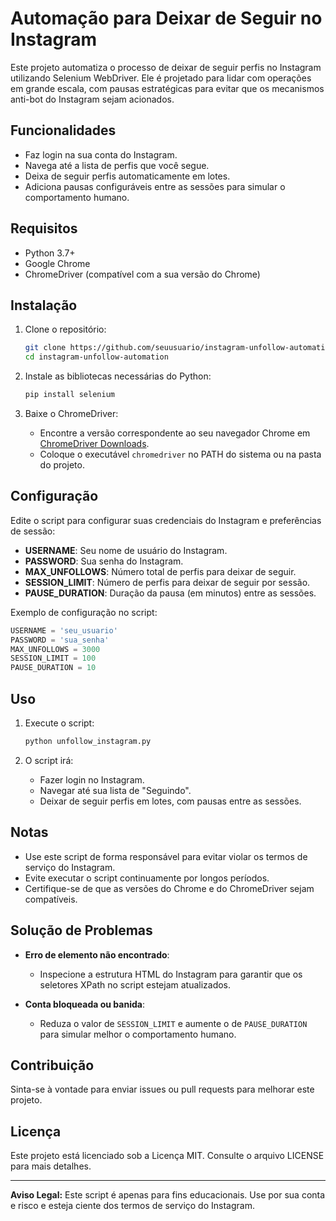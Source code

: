 # Automação para Deixar de Seguir no Instagram

Este projeto automatiza o processo de deixar de seguir perfis no Instagram utilizando Selenium WebDriver. Ele é projetado para lidar com operações em grande escala, com pausas estratégicas para evitar que os mecanismos anti-bot do Instagram sejam acionados.

## Funcionalidades

- Faz login na sua conta do Instagram.
- Navega até a lista de perfis que você segue.
- Deixa de seguir perfis automaticamente em lotes.
- Adiciona pausas configuráveis entre as sessões para simular o comportamento humano.

## Requisitos

- Python 3.7+
- Google Chrome
- ChromeDriver (compatível com a sua versão do Chrome)

## Instalação

1. Clone o repositório:

   ```bash
   git clone https://github.com/seuusuario/instagram-unfollow-automation.git
   cd instagram-unfollow-automation
   ```

2. Instale as bibliotecas necessárias do Python:

   ```bash
   pip install selenium
   ```

3. Baixe o ChromeDriver:
   - Encontre a versão correspondente ao seu navegador Chrome em [ChromeDriver Downloads](https://chromedriver.chromium.org/downloads).
   - Coloque o executável `chromedriver` no PATH do sistema ou na pasta do projeto.

## Configuração

Edite o script para configurar suas credenciais do Instagram e preferências de sessão:

- **USERNAME**: Seu nome de usuário do Instagram.
- **PASSWORD**: Sua senha do Instagram.
- **MAX_UNFOLLOWS**: Número total de perfis para deixar de seguir.
- **SESSION_LIMIT**: Número de perfis para deixar de seguir por sessão.
- **PAUSE_DURATION**: Duração da pausa (em minutos) entre as sessões.

Exemplo de configuração no script:

```python
USERNAME = 'seu_usuario'
PASSWORD = 'sua_senha'
MAX_UNFOLLOWS = 3000
SESSION_LIMIT = 100
PAUSE_DURATION = 10
```

## Uso

1. Execute o script:

   ```bash
   python unfollow_instagram.py
   ```

2. O script irá:
   - Fazer login no Instagram.
   - Navegar até sua lista de "Seguindo".
   - Deixar de seguir perfis em lotes, com pausas entre as sessões.

## Notas

- Use este script de forma responsável para evitar violar os termos de serviço do Instagram.
- Evite executar o script continuamente por longos períodos.
- Certifique-se de que as versões do Chrome e do ChromeDriver sejam compatíveis.

## Solução de Problemas

- **Erro de elemento não encontrado**:

  - Inspecione a estrutura HTML do Instagram para garantir que os seletores XPath no script estejam atualizados.

- **Conta bloqueada ou banida**:
  - Reduza o valor de `SESSION_LIMIT` e aumente o de `PAUSE_DURATION` para simular melhor o comportamento humano.

## Contribuição

Sinta-se à vontade para enviar issues ou pull requests para melhorar este projeto.

## Licença

Este projeto está licenciado sob a Licença MIT. Consulte o arquivo LICENSE para mais detalhes.

---

**Aviso Legal:**
Este script é apenas para fins educacionais. Use por sua conta e risco e esteja ciente dos termos de serviço do Instagram.
